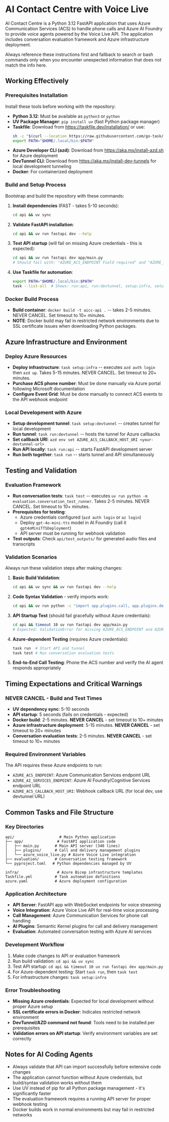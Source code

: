 # AI Contact Centre with Voice Live

AI Contact Centre is a Python 3.12 FastAPI application that uses Azure Communication Services (ACS) to handle phone calls and Azure AI Foundry to provide voice agents powered by the Voice Live API. The application includes conversation evaluation framework and Azure infrastructure deployment.

Always reference these instructions first and fallback to search or bash commands only when you encounter unexpected information that does not match the info here.

## Working Effectively

### Prerequisites Installation
Install these tools before working with the repository:

- **Python 3.12**: Must be available as `python3` or `python`
- **UV Package Manager**: `pip install uv` (fast Python package manager)
- **Taskfile**: Download from https://taskfile.dev/installation/ or use:
  ```bash
  sh -c "$(curl --location https://raw.githubusercontent.com/go-task/task/main/install-task.sh)" -- -d -b ~/.local/bin
  export PATH="$HOME/.local/bin:$PATH"
  ```
- **Azure Developer CLI (azd)**: Download from https://aka.ms/install-azd.sh for Azure deployment
- **DevTunnel CLI**: Download from https://aka.ms/install-dev-tunnels for local development tunneling
- **Docker**: For containerized deployment

### Build and Setup Process
Bootstrap and build the repository with these commands:

1. **Install dependencies** (FAST - takes 5-10 seconds):
   ```bash
   cd api && uv sync
   ```

2. **Validate FastAPI installation**:
   ```bash
   cd api && uv run fastapi dev --help
   ```

3. **Test API startup** (will fail on missing Azure credentials - this is expected):
   ```bash
   cd api && uv run fastapi dev app/main.py
   # Should fail with: "AZURE_ACS_ENDPOINT Field required" and "AZURE_AI_SERVICES_ENDPOINT Field required"
   ```

4. **Use Taskfile for automation**:
   ```bash
   export PATH="$HOME/.local/bin:$PATH"
   task --list-all  # Shows: run:api, run:devtunnel, setup:infra, setup:devtunnel, test, run
   ```

### Docker Build Process
- **Build container**: `docker build -t aicc-api .` -- takes 2-5 minutes. NEVER CANCEL. Set timeout to 10+ minutes.
- **NOTE**: Docker build may fail in restricted network environments due to SSL certificate issues when downloading Python packages.

## Azure Infrastructure and Environment

### Deploy Azure Resources
- **Deploy infrastructure**: `task setup:infra` -- executes `azd auth login` then `azd up`. Takes 5-15 minutes. NEVER CANCEL. Set timeout to 20+ minutes.
- **Purchase ACS phone number**: Must be done manually via Azure portal following Microsoft documentation
- **Configure Event Grid**: Must be done manually to connect ACS events to the API webhook endpoint

### Local Development with Azure
- **Setup development tunnel**: `task setup:devtunnel` -- creates tunnel for local development
- **Run tunnel**: `task run:devtunnel` -- hosts the tunnel for Azure callbacks
- **Set callback URI**: `azd env set AZURE_ACS_CALLBACK_HOST_URI <your-devtunnel-url>`
- **Run API locally**: `task run:api` -- starts FastAPI development server
- **Run both together**: `task run` -- starts tunnel and API simultaneously

## Testing and Validation

### Evaluation Framework
- **Run conversation tests**: `task test` -- executes `uv run python -m evaluation.conversation_test_runner`. Takes 2-5 minutes. NEVER CANCEL. Set timeout to 10+ minutes.
- **Prerequisites for testing**: 
  - Azure credentials configured (`azd auth login` or `az login`)
  - Deploy `gpt-4o-mini-tts` model in AI Foundry (call it `gpt4oMiniTTSDeployment`)
  - API server must be running for webhook validation
- **Test outputs**: Check `api/test_outputs/` for generated audio files and transcripts

### Validation Scenarios
Always run these validation steps after making changes:

1. **Basic Build Validation**:
   ```bash
   cd api && uv sync && uv run fastapi dev --help
   ```

2. **Code Syntax Validation** - verify imports work:
   ```bash
   cd api && uv run python -c "import app.plugins.call, app.plugins.delivery; print('Plugins import successfully')"
   ```

3. **API Startup Test** (should fail gracefully without Azure credentials):
   ```bash
   cd api && timeout 10 uv run fastapi dev app/main.py
   # Expected: ValidationError for missing AZURE_ACS_ENDPOINT and AZURE_AI_SERVICES_ENDPOINT
   ```

4. **Azure-dependent Testing** (requires Azure credentials):
   ```bash
   task run  # Start API and tunnel
   task test # Run conversation evaluation tests
   ```

5. **End-to-End Call Testing**: Phone the ACS number and verify the AI agent responds appropriately

## Timing Expectations and Critical Warnings

### NEVER CANCEL - Build and Test Times
- **UV dependency sync**: 5-10 seconds
- **API startup**: 5 seconds (fails on credentials - expected)
- **Docker build**: 2-5 minutes. **NEVER CANCEL** - set timeout to 10+ minutes
- **Azure infrastructure deployment**: 5-15 minutes. **NEVER CANCEL** - set timeout to 20+ minutes  
- **Conversation evaluation tests**: 2-5 minutes. **NEVER CANCEL** - set timeout to 10+ minutes

### Required Environment Variables
The API requires these Azure endpoints to run:
- `AZURE_ACS_ENDPOINT`: Azure Communication Services endpoint URL
- `AZURE_AI_SERVICES_ENDPOINT`: Azure AI Foundry/Cognitive Services endpoint URL
- `AZURE_ACS_CALLBACK_HOST_URI`: Webhook callback URL (for local dev, use devtunnel URL)

## Common Tasks and File Structure

### Key Directories
```
api/                    # Main Python application
├── app/               # FastAPI application code
│   ├── main.py       # Main API server (340 lines)
│   ├── plugins/      # Call and delivery management plugins
│   └── azure_voice_live.py # Azure Voice Live integration
├── evaluation/       # Conversation testing framework
└── pyproject.toml   # Python dependencies managed by UV

infra/                 # Azure Bicep infrastructure templates
Taskfile.yml          # Task automation definitions
azure.yaml            # Azure deployment configuration
```

### Application Architecture
- **API Server**: FastAPI app with WebSocket endpoints for voice streaming
- **Voice Integration**: Azure Voice Live API for real-time voice processing  
- **Call Management**: Azure Communication Services for phone call handling
- **AI Plugins**: Semantic Kernel plugins for call and delivery management
- **Evaluation**: Automated conversation testing with Azure AI services

### Development Workflow
1. Make code changes to API or evaluation framework
2. Run build validation: `cd api && uv sync`
3. Test API startup: `cd api && timeout 10 uv run fastapi dev app/main.py`
4. For Azure-dependent testing: Start `task run`, then `task test`
5. For infrastructure changes: `task setup:infra`

### Error Troubleshooting
- **Missing Azure credentials**: Expected for local development without proper Azure setup
- **SSL certificate errors in Docker**: Indicates restricted network environment
- **DevTunnel/AZD command not found**: Tools need to be installed per prerequisites
- **Validation errors on API startup**: Verify environment variables are set correctly

## Notes for AI Coding Agents
- Always validate that API can import successfully before extensive code changes
- The application cannot function without Azure credentials, but build/syntax validation works without them
- Use UV instead of pip for all Python package management - it's significantly faster
- The evaluation framework requires a running API server for proper webhook testing
- Docker builds work in normal environments but may fail in restricted networks